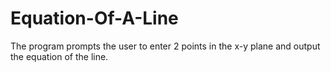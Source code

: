 # Equation-Of-A-Line
The program prompts the user to enter 2 points in the x-y plane and output the equation of the line.
